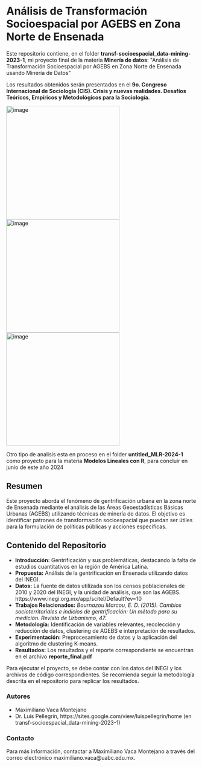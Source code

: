 <h1>Análisis de Transformación Socioespacial por AGEBS en Zona Norte de Ensenada</h1>
<p>Este repositorio contiene, en el folder <b>transf-socioespacial_data-mining-2023-1</b>, mi proyecto final de la materia <b>Minería de datos</b>: "Análisis de Transformación Socioespacial por AGEBS en Zona Norte de Ensenada usando Minería de Datos"</p>

<p>Los resultados obtenidos serán presentados en el <b>9o. Congreso Internacional de Sociología (CIS). Crisis y nuevas realidades. Desafíos Teóricos, Empíricos y Metodológicos para la Sociología.</b> </p>

<img src="https://github.com/MaximilianoVM/AGEBS-Ensenada/assets/100452591/f169d4bc-f2ed-47d9-a2c3-521207483280" alt="image" height="300">

<img src="https://github.com/MaximilianoVM/AGEBS-Ensenada/assets/100452591/767bb7c0-2fa5-4fda-9df7-43d587e0ab22" alt="image" height="300">

<img src="https://github.com/MaximilianoVM/AGEBS-Ensenada/assets/100452591/b75fd9ec-26df-4f66-b834-35a564556d07" alt="image" height="300">


<p>Otro tipo de analisis esta en proceso en el folder <b>untitled_MLR-2024-1</b> como proyecto para la materia <b>Modelos Lineales con R</b>, para concluir en junio de este año 2024</p>

<h2>Resumen</h2>
<p>Este proyecto aborda el fenómeno de gentrificación urbana en la zona norte de Ensenada mediante el análisis de las Áreas Geoestadísticas Básicas Urbanas (AGEBS) utilizando técnicas de minería de datos. El objetivo es identificar patrones de transformación socioespacial que puedan ser útiles para la formulación de políticas públicas y acciones específicas.</p>



<h2>Contenido del Repositorio</h2>
<ul>
  <li><strong>Introducción:</strong> Gentrificación y sus problemáticas, destacando la falta de estudios cuantitativos en la región de América Latina.</li>
  <li><strong>Propuesta:</strong> Análisis de la gentrificación en Ensenada utilizando datos del INEGI.</li>
  <li><strong>Datos:</strong> La fuente de datos utilizada son los censos poblacionales de 2010 y 2020 del INEGI, y la unidad de análisis, que son las AGEBS. https://www.inegi.org.mx/app/scitel/Default?ev=10</li>
  <li><strong>Trabajos Relacionados:</strong> <i>Bournazou Marcou, E. D. (2015). Cambios socioterritoriales e indicios de gentrificación: Un método para su medición. Revista de Urbanismo, 47. </i></li>
  <li><strong>Metodología:</strong> Identificación de variables relevantes, recolección y reducción de datos, clustering de AGEBS e interpretación de resultados.</li>
  <li><strong>Experimentación:</strong> Preprocesamiento de datos y la aplicación del algoritmo de clustering K-means.</li>
  <li><strong>Resultados:</strong> Los resultados y el reporte correspondiente se encuentran en el archivo <b>reporte_final.pdf</b></li>
</ul>

<p>Para ejecutar el proyecto, se debe contar con los datos del INEGI y los archivos de código correspondientes. Se recomienda seguir la metodología descrita en el repositorio para replicar los resultados.</p>

<h3>Autores</h3>
<ul>
  <li>Maximiliano Vaca Montejano</li>
  <li>Dr. Luis Pellegrin, https://sites.google.com/view/luispellegrin/home (en transf-socioespacial_data-mining-2023-1)</li>
</ul>
<h3>Contacto</h3>
<p>Para más información, contactar a Maximiliano Vaca Montejano a través del correo electrónico maximiliano.vaca@uabc.edu.mx.</p>
